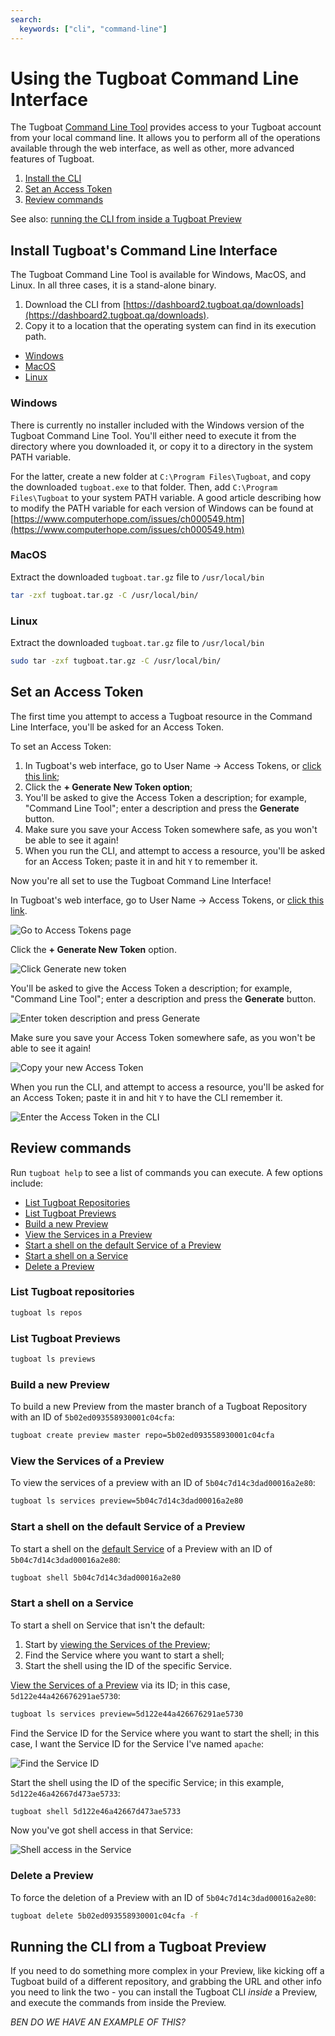```yaml
---
search:
  keywords: ["cli", "command-line"]
---
```


# Using the Tugboat Command Line Interface

The Tugboat [Command Line Tool](https://dashboard2.tugboat.qa/downloads)
provides access to your Tugboat account from your local command line. It allows
you to perform all of the operations available through the web interface, as
well as other, more advanced features of Tugboat.

1. [Install the CLI](#install-tugboats-command-line-interface)
2. [Set an Access Token](#set-an-access-token)
3. [Review commands](#review-commands)

See also:
[running the CLI from inside a Tugboat Preview](#running-the-cli-from-a-tugboat-preview)

## Install Tugboat's Command Line Interface

The Tugboat Command Line Tool is available for Windows, MacOS, and Linux. In all
three cases, it is a stand-alone binary.

1. Download the CLI from
   [https://dashboard2.tugboat.qa/downloads](https://dashboard2.tugboat.qa/downloads).
2. Copy it to a location that the operating system can find in its execution
   path.

- [Windows](#windows)
- [MacOS](#macos)
- [Linux](#linux)

### Windows

There is currently no installer included with the Windows version of the Tugboat
Command Line Tool. You'll either need to execute it from the directory where you
downloaded it, or copy it to a directory in the system PATH variable.

For the latter, create a new folder at `C:\Program Files\Tugboat`, and copy the
downloaded `tugboat.exe` to that folder. Then, add `C:\Program Files\Tugboat` to
your system PATH variable. A good article describing how to modify the PATH
variable for each version of Windows can be found at
[https://www.computerhope.com/issues/ch000549.htm](https://www.computerhope.com/issues/ch000549.htm)

### MacOS

Extract the downloaded `tugboat.tar.gz` file to `/usr/local/bin`

```sh
tar -zxf tugboat.tar.gz -C /usr/local/bin/
```

### Linux

Extract the downloaded `tugboat.tar.gz` file to `/usr/local/bin`

```sh
sudo tar -zxf tugboat.tar.gz -C /usr/local/bin/
```

## Set an Access Token

The first time you attempt to access a Tugboat resource in the Command Line
Interface, you'll be asked for an Access Token.

To set an Access Token:

1. In Tugboat's web interface, go to User Name -> Access Tokens, or
   [click this link](https://dashboard2.tugboat.qa/access-tokens);
2. Click the **+ Generate New Token option**;
3. You'll be asked to give the Access Token a description; for example, "Command
   Line Tool"; enter a description and press the **Generate** button.
4. Make sure you save your Access Token somewhere safe, as you won't be able to
   see it again!
5. When you run the CLI, and attempt to access a resource, you'll be asked for
   an Access Token; paste it in and hit `Y` to remember it.

Now you're all set to use the Tugboat Command Line Interface!

In Tugboat's web interface, go to User Name -> Access Tokens, or
[click this link](https://dashboard2.tugboat.qa/access-tokens).

![Go to Access Tokens page](_images/go-to-access-tokens.png)

Click the **+ Generate New Token** option.

![Click Generate new token](_images/generate-new-token.png)

You'll be asked to give the Access Token a description; for example, "Command
Line Tool"; enter a description and press the **Generate** button.

![Enter token description and press Generate](_images/enter-token-description.png)

Make sure you save your Access Token somewhere safe, as you won't be able to see
it again!

![Copy your new Access Token](_images/copy-new-access-token.png)

When you run the CLI, and attempt to access a resource, you'll be asked for an
Access Token; paste it in and hit `Y` to have the CLI remember it.

![Enter the Access Token in the CLI](_images/enter-access-token-in-cli.png)

## Review commands

Run `tugboat help` to see a list of commands you can execute. A few options
include:

- [List Tugboat Repositories](#list-tugboat-repositories)
- [List Tugboat Previews](#list-tugboat-previews)
- [Build a new Preview](#build-a-new-preview)
- [View the Services in a Preview](#view-the-services-of-a-preview)
- [Start a shell on the default Service of a Preview](#start-a-shell-on-the-default-service-of-a-preview)
- [Start a shell on a Service](#start-a-shell-on-a-service)
- [Delete a Preview](#delete-a-preview)

### List Tugboat repositories

```sh
tugboat ls repos
```

### List Tugboat Previews

```sh
tugboat ls previews
```

### Build a new Preview

To build a new Preview from the master branch of a Tugboat Repository with an ID
of `5b02ed093558930001c04cfa`:

```sh
tugboat create preview master repo=5b02ed093558930001c04cfa
```

### View the Services of a Preview

To view the services of a preview with an ID of `5b04c7d14c3dad00016a2e80`:

```sh
tugboat ls services preview=5b04c7d14c3dad00016a2e80
```

### Start a shell on the default Service of a Preview

To start a shell on the
[default Service](../setting-up-services/index.md#define-a-default-service) of a
Preview with an ID of `5b04c7d14c3dad00016a2e80`:

```sh
tugboat shell 5b04c7d14c3dad00016a2e80
```

### Start a shell on a Service

To start a shell on Service that isn't the default:

1. Start by
   [viewing the Services of the Preview](#view-the-services-of-a-preview);
2. Find the Service where you want to start a shell;
3. Start the shell using the ID of the specific Service.

[View the Services of a Preview](#view-the-services-of-a-preview) via its ID; in
this case, `5d122e44a426676291ae5730`:

```sh
tugboat ls services preview=5d122e44a426676291ae5730
```

Find the Service ID for the Service where you want to start the shell; in this
case, I want the Service ID for the Service I've named `apache`:

![Find the Service ID](_images/find-service-id.png)

Start the shell using the ID of the specific Service; in this example,
`5d122e46a42667d473ae5733`:

```sh
tugboat shell 5d122e46a42667d473ae5733
```

Now you've got shell access in that Service:

![Shell access in the Service](_images/shell-access-in-service.png)

### Delete a Preview

To force the deletion of a Preview with an ID of `5b04c7d14c3dad00016a2e80`:

```sh
tugboat delete 5b02ed093558930001c04cfa -f
```

## Running the CLI from a Tugboat Preview

If you need to do something more complex in your Preview, like kicking off a
Tugboat build of a different repository, and grabbing the URL and other info you
need to link the two - you can install the Tugboat CLI _inside_ a Preview, and
execute the commands from inside the Preview.

_BEN DO WE HAVE AN EXAMPLE OF THIS?_
